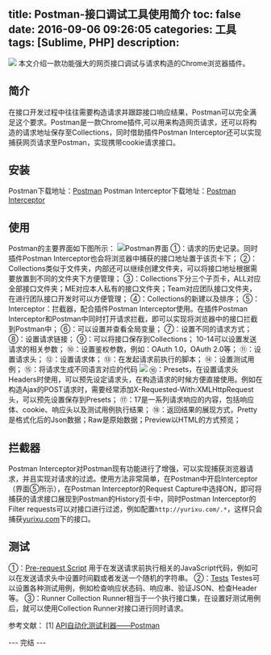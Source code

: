 title: Postman-接口调试工具使用简介
toc: false
date: 2016-09-06 09:26:05
categories: 工具
tags: [Sublime, PHP]
description:
---

![](http://7xrc03.com1.z0.glb.clouddn.com/201609/Postman/postman.jpg)
本文介绍一款功能强大的网页接口调试与请求构造的Chrome浏览器插件。
<!--more-->

## 简介
在接口开发过程中往往需要构造请求并跟踪接口响应结果，Postman可以完全满足这个要求。Postman是一款Chrome插件,可以用来构造网页请求，还可以将构造的请求地址保存至Collections，同时借助插件Postman Interceptor还可以实现捕获网页请求至Postman，实现携带cookie请求接口。

## 安装
Postman下载地址：[Postman](https://chrome.google.com/webstore/detail/postman/fhbjgbiflinjbdggehcddcbncdddomop?utm_source=chrome-ntp-icon)
Postman Interceptor下载地址：[Postman Interceptor](https://chrome.google.com/webstore/detail/postman-interceptor/aicmkgpgakddgnaphhhpliifpcfhicfo?utm_source=chrome-ntp-icon)
## 使用
Postman的主要界面如下图所示：
![Postman界面](http://7xrc03.com1.z0.glb.clouddn.com/201609/Postman/Postman%E7%95%8C%E9%9D%A2.png)
①：请求的历史记录。同时插件Postman Interceptor也会将浏览器中捕获的接口地址置于该页卡下；
②：Collections类似于文件夹，内部还可以继续创建文件夹，可以将接口地址根据需要放置到不同的文件夹下方便管理；
③：Collections下分三个子页卡，ALL对应全部接口文件夹；ME对应本人私有的接口文件夹；Team对应团队接口文件夹，在进行团队接口开发时可以方便管理；
④：Collections的新建以及排序；
⑤：Interceptor：拦截器，配合插件Postman Interceptor使用。在插件Postman Interceptor和Postman中同时打开请求拦截，即可以实现将浏览器中的接口拦截到Postman中；
⑥：可以设置并查看全局变量；
⑦：设置不同的请求方式；
⑧：设置请求链接；
⑨：可以将接口保存到Collections；
10-14可以设置发送请求的相关参数；
⑩：设置鉴权参数，例如：OAuth 1.0，OAuth 2.0等；
⑪：设置请求头；
⑫：设置请求体；
⑬：在发起请求前执行的脚本；
⑭：设置测试用例；
⑮：将请求生成不同语言对应的代码
![](http://7xrc03.com1.z0.glb.clouddn.com/201609/Postman/Postman-Language.png)
⑯：Presets，在设置请求头Headers时使用，可以预先设定请求头，在构造请求的时候方便直接使用。例如在构造Ajax的POST请求时，需要经常添加X-Requested-With:XMLHttpRequest头，可以预先设置保存到Presets；
⑰：17是一系列请求响应的内容，包括响应体、cookie、响应头以及测试用例执行结果；
⑱：返回结果的展现方式，Pretty是格式化后的Json数据；Raw是原始数据；Preview以HTML的方式预览；

## 拦截器
Postman Interceptor对Postman现有功能进行了增强，可以实现捕获浏览器请求，并且实现对请求的过滤。使用方法非常简单，在Postman中开启Interceptor（界面⑤所示），在Postman Interceptor的Request Capture中选择ON，即可将捕获的请求接口展现到Postman的History页卡中，同时Postman Interceptor的Filter requests可以对接口进行过滤，例如配置`http://yurixu.com/.*`，这样只会捕获[yurixu.com](yurixu.com)下的接口。

## 测试
①：[Pre-request Script](https://www.getpostman.com/docs/pre_request_scripts)
用于在发送请求前执行相关的JavaScript代码，例如可以在发送请求头中设置时间戳或者发送一个随机的字符串。
②：[Tests](https://www.getpostman.com/docs/writing_tests)
Testes可以设置各种测试用例，例如检查响应状态码、响应串、验证JSON、检查Header等。
③：Runner
Collection Runner相当于一个执行接口集，在设置好测试用例后，就可以使用Collection Runner对接口进行同时请求。

参考文献：
[1] [API自动化测试利器——Postman](https://www.sdk.cn/news/1037)

--- 完结 ---